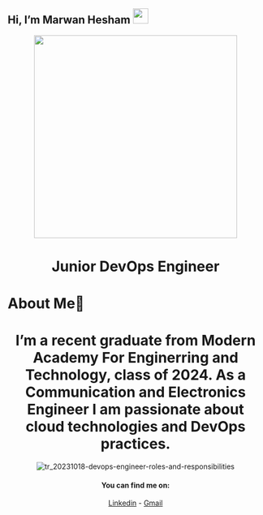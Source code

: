 ## Hi, I’m Marwan Hesham <img src = "https://raw.githubusercontent.com/MartinHeinz/MartinHeinz/master/wave.gif" width = 30px> 

<div align="center">
<img src="https://i.imgur.com/8MupZHY.gif" width="400px" />
<br>

# Junior DevOps Engineer


<h1 align="left"> About Me🚀</h1>

# I’m a recent graduate from Modern Academy For Enginerring and Technology, class of 2024. As a Communication and Electronics Engineer I am passionate about cloud technologies and DevOps practices.


![tr_20231018-devops-engineer-roles-and-responsibilities](https://github.com/user-attachments/assets/7f3c4b5f-a510-4aed-b19d-a3f044139dc0)



#### You can find me on:
[Linkedin](https://www.linkedin.com/in/marwan-heshamhanafy?utm_source=share&utm_campaign=share_via&utm_content=profile&utm_medium=ios_app)  - [Gmail](marwanhesham463@gmail.com)

